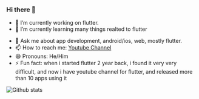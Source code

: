### Hi there 👋

<!--
**RaghvendraDev/RaghvendraDev** is a ✨ _special_ ✨ repository because its `README.md` (this file) appears on your GitHub profile.

Here are some ideas to get you started:-->

- 🔭 I’m currently working on flutter.
- 🌱 I’m currently learning many things realted to flutter
<!-- - 👯 I’m looking to collaborate on firebase
- 🤔 I’m looking for help with  -->
- 💬 Ask me about app development, android/ios, web, mostly flutter.
- 📫 How to reach me: [Youtube Channel](https://www.youtube.com/c/CodeAlgo)
- 😄 Pronouns: He/Him
- ⚡ Fun fact: when i started flutter 2 year back, i found it very very difficult, and now i have youtube channel for flutter, and released more than 10 apps using it


![Github stats](https://github-readme-stats.vercel.app/api?username=yourGithubUsername)

